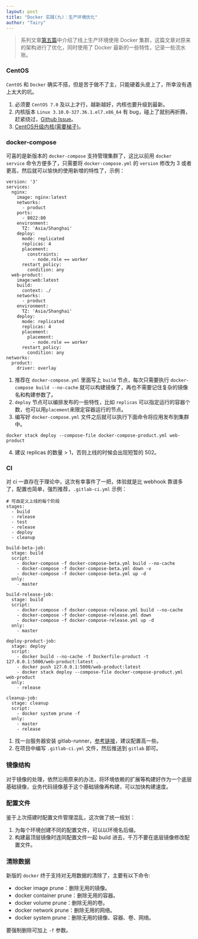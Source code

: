 ```yaml
---
layout: post
title: "Docker 实践(九)：生产环境优化"
author: "Tairy"
---
```


> 系列文章[第五篇](https://segmentfault.com/a/1190000007443677)中介绍了线上生产环境使用 Docker 集群，这篇文章对原来的架构进行了优化，同时使用了 Docker 最新的一些特性，记录一些流水账。

### CentOS

`CentOS` 和 `Docker` 确实不搭，但是苦于做不了主，只能硬着头皮上了，所幸没有遇上太大的坑。

1. 必须要 `CentOS 7.0` 及以上才行，越新越好，内核也要升级到最新。
2. 内核版本 `Linux 3.10.0-327.36.1.el7.x86_64` 有 bug，碰上了就别再折腾，赶紧绕过，[Github Issue](https://github.com/moby/moby/issues/27214)。
3. [CentOS升级内核(需要梯子)](http://www.itzgeek.com/how-tos/linux/centos-how-tos/how-to-update-centos-7-07-17-2-to-centos-7-3.html)。

### docker-compose

可喜的是新版本的 `docker-compose` 支持管理集群了，这比以前用 `docker service` 命令方便多了，只需要将 `docker-compose.yml` 的 `version` 修改为 3 或者更高，然后就可以愉快的使用新增的特性了，示例：

```
version: '3'
services:
  nginx:
    image: nginx:latest
    networks:
      - product
    ports:
      - 8022:80
    environment:
      TZ: 'Asia/Shanghai'
    deploy:
      mode: replicated
      replicas: 4
      placement:
        constraints:
          - node.role == worker
      restart_policy:
        condition: any
  web-product:
    image:web:latest
    build:
      context: ./
    networks:
      - product
    environment:
      TZ: 'Asia/Shanghai'
    deploy:
      mode: replicated
      replicas: 4
      placement:
        placement:
          - node.role == worker
      restart_policy:
        condition: any
networks:
  product:
    driver: overlay
```

1. 推荐在 `docker-compose.yml` 里面写上 `build` 节点，每次只需要执行 `docker-compose build --no-cache` 就可以构建镜像了，再也不需要记住复杂的镜像名和构建参数了。
2. `deploy` 节点可以编排发布的一些特性，比如 `replicas` 可以指定运行的容器个数，也可以用`placement`来限定容器运行的节点。
3. 编写好 `docker-compose.yml` 文件之后就可以执行下面命令将应用发布到集群中。

  ```
  docker stack deploy --compose-file docker-compose-product.yml web-product
  ```
4. 建议 replicas 的数量 > 1，否则上线的时候会出现短暂的 502。

### CI

对 ci 一直存在于理论中，这次有幸事件了一把，体验就是比 webhook 靠谱多了，配置也简单，强烈推荐，`.gitlab-ci.yml` 示例：

```
# 可自定义上线的每个阶段
stages:
  - build
  - release
  - test
  - release
  - deploy
  - cleanup

build-beta-job:
  stage: build
  script:
    - docker-compose -f docker-compose-beta.yml build --no-cache
    - docker-compose -f docker-compose-beta.yml down -v
    - docker-compose -f docker-compose-beta.yml up -d
  only:
    - master

build-release-job:
  stage: build
  script:
    - docker-compose -f docker-compose-release.yml build --no-cache
    - docker-compose -f docker-compose-release.yml down
    - docker-compose -f docker-compose-release.yml up -d
  only:
    - master

deploy-product-job:
  stage: deploy
  script:
    - docker build --no-cache -f Dockerfile-product -t 127.0.0.1:5000/web-product:latest .
    - docker push 127.0.0.1:5000/web-product:latest
    - docker stack deploy --compose-file docker-compose-product.yml web-product
  only:
    - release

cleanup-job:
  stage: cleanup
  script:
    - docker system prune -f
  only:
    - master
    - release
```

1. 找一台服务器安装 gitlab-runner，[参考链接](https://docs.gitlab.com/runner/install/)，建议配置高一些。
2. 在项目中编写 `.gitlab-ci.yml` 文件，然后推送到 `gitlab` 即可。

### 镜像结构

对于镜像的处理，依然沿用原来的办法，将环境依赖的扩展等构建好作为一个底层基础镜像，业务代码镜像基于这个基础镜像再构建，可以加快构建速度。

### 配置文件

鉴于上次搭建时配置文件管理混乱，这次做了统一规划：

1. 为每个环境创建不同的配置文件，可以以环境名后缀。
2. 构建最顶层镜像时连同配置文件一起 build 进去，千万不要在底层镜像修改配置文件。

### 清除数据

新版的 `docker` 终于支持对无用数据的清除了，主要有以下命令:

- docker image prune：删除无用的镜像。
- docker container prune：删除无用的容器。
- docker volume prune：删除无用的卷。
- docker network prune：删除无用的网络。
- docker system prune：删除无用的镜像、容器、卷、网络。

要强制删除可加上 `-f` 参数。